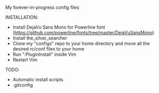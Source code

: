 My forever-in-progress config files

INSTALLATION:

- Install DejaVu Sans Mono for Powerline font (https://github.com/powerline/fonts/tree/master/DejaVuSansMono)
- Install the_silver_searcher
- Clone my "configs" repo to your home directory and move all the desired rc/conf files to your home
- Run ":PluginInstall" inside Vim
- Restart Vim

TODO:

- Automatic install scripts
- .gitconfig
